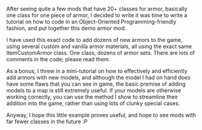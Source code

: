 After seeing quite a few mods that have 20+ classes for armor, basically one class for one piece of armor,
I decided to write it was time to write a tutorial on how to code in an Object-Oriented Programming-friendly
fashion, and put together this demo armor mod.

I have used this exact code to add dozens of new armors to the game, using several custom and vanilla armor
materials, all using the exact same ItemCustomArmor class. One class, dozens of armor sets. There are lots
of comments in the code; please read them.

As a bonus, I threw in a mini-tutorial on how to effectively and efficiently add armors with new models,
and although the model I had on hand does have some flaws that you can see in game, the basic premise of
adding models to a map is still extremely useful. If your models are otherwise working correctly, you can
use the method I show to streamline their addition into the game, rather than using lots of clunky special
cases.

Anyway, I hope this little example proves useful, and hope to see mods with far fewer classes in the future :P
